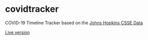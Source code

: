 # covidtracker

COVID-19 Timeline Tracker based on the [Johns Hopkins CSSE Data](https://github.com/CSSEGISandData/COVID-19)

[Live version](https://covidtracker.bitfilter.io/)